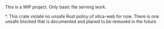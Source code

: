 This is a WIP project. Only basic file serving work.

*. This crate violate no unsafe Rust policy of xitca-web for now. There is one unsafe blocked that is documented and planed to be removed in the future.
